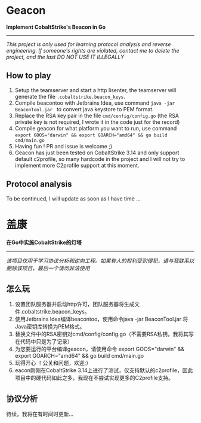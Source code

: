# Geacon

**Implement CobaltStrike's Beacon in Go**

----

*This project is only used for learning protocol analysis and reverse engineering. If someone's rights are violated, contact me to delete the project, and the last DO NOT USE IT ILLEGALLY*



## How to play

1. Setup the teamserver and start a http lisenter, the teamserver will generate the file `.cobaltstrike.beacon_keys`.
2. Compile beacontoo with Jetbrains Idea, use command `java -jar BeaconTool.jar ` to convert java keystore to PEM format.
3. Replace the RSA key pair in the file `cmd/config/config.go` (the RSA private key is not required, I wrote it in the code just for the record)
4. Compile geacon for what platform you want to run, use command `export GOOS="darwin" && export GOARCH="amd64" && go build cmd/main.go`
5. Having fun ! PR and issue is welcome ;)
6. Geacon has just been tested on CobaltStrike 3.14 and only support default c2profile, so many hardcode in the project and I will not try to implement more C2profile support at this moment.



## Protocol analysis

To be continued, I will update as soon as I have time ...


# 盖康


**在Go中实施CobaltStrike的灯塔**

----

*该项目仅用于学习协议分析和逆向工程。如果有人的权利受到侵犯，请与我联系以删除该项目，最后一个请勿非法使用*



## 怎么玩

1. 设置团队服务器并启动http许可，团队服务器将生成文件.cobaltstrike.beacon_keys。
2. 使用Jetbrains Idea编译beacontoo，使用命令java -jar BeaconTool.jar 将Java密钥库转换为PEM格式。
3. 替换文件中的RSA密钥对cmd/config/config.go（不需要RSA私钥，我将其写在代码中只是为了记录）
4. 为您要运行的平台编译geacon，请使用命令 export GOOS="darwin" && export GOARCH="amd64" && go build cmd/main.go
5. 玩得开心 ！公关和问题，欢迎;）
6. eacon刚刚在CobaltStrike 3.14上进行了测试，仅支持默认的c2profile，因此项目中的硬代码如此之多，我现在不尝试实现更多的C2profile支持。



## 协议分析


待续，我将在有时间时更新...


